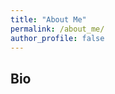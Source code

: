 ```yaml
---
title: "About Me"
permalink: /about_me/
author_profile: false
---
```

<!-- [CV](http://JinhaoShen.github.io/files/JinhaoShen_CV.pdf) -->


## Bio

